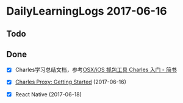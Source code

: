 # DailyLearningLogs  2017-06-16

## Todo

## Done

- [x] Charles学习总结文档，参考[OSX/iOS 抓包工具 Charles 入门 - 简书](http://www.jianshu.com/p/dbcf1ef87a63)

- [x] [Charles Proxy: Getting Started](https://videos.raywenderlich.com/screencasts/836-charles-proxy-getting-started) (2017-06-16)

- [x]  React Native  (2017-06-18)

